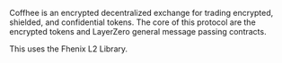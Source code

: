 Coffhee is an encrypted decentralized exchange for trading encrypted, shielded, and confidential tokens. The core of this protocol are the encrypted tokens and LayerZero general message passing contracts.

This uses the Fhenix L2 Library.
